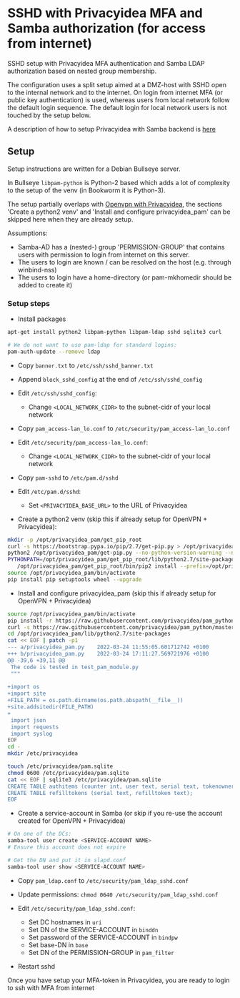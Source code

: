 # SSHD with Privacyidea MFA and Samba authorization (for access from internet)

SSHD setup with Privacyidea MFA authentication and Samba LDAP authorization based on nested group membership.

The configuration uses a split setup aimed at a DMZ-host with SSHD open to the internal network and to the internet. 
On login from internet MFA (or public key authentication) is used, whereas users from local network follow the default login sequence. 
The default login for local network users is not touched by the setup below.

A description of how to setup Privacyidea with Samba backend is [here](../privacyidea/README.md)


## Setup

Setup instructions are written for a Debian Bullseye server.

In Bullseye `libpam-python` is Python-2 based which adds a lot of complexity to the setup of the venv (in Bookworm it is Python-3). 

The setup partially overlaps with [Openvpn with Privacyidea](../openvpn_privacyidea/README.md), the sections 
'Create a python2 venv' and 'Install and configure privacyidea_pam' can be skipped here when they are already setup.

Assumptions:
- Samba-AD has a (nested-) group 'PERMISSION-GROUP' that contains users with permission to login from internet on this server. 
- The users to login are known / can be resolved on the host (e.g. through winbind-nss)
- The users to login have a home-directory (or pam-mkhomedir should be added to create it) 

### Setup steps

- Install packages

```bash
apt-get install python2 libpam-python libpam-ldap sshd sqlite3 curl

# We do not want to use pam-ldap for standard logins:
pam-auth-update --remove ldap
```

- Copy `banner.txt` to `/etc/ssh/sshd_banner.txt`
- Append `block_sshd_config` at the end of `/etc/ssh/sshd_config`
- Edit `/etc/ssh/sshd_config`:
  - Change `<LOCAL_NETWORK_CIDR>` to the subnet-cidr of your local network


- Copy `pam_access-lan_lo.conf` to `/etc/security/pam_access-lan_lo.conf`
- Edit `/etc/security/pam_access-lan_lo.conf`:
  - Change `<LOCAL_NETWORK_CIDR>` to the subnet-cidr of your local network


- Copy `pam-sshd` to `/etc/pam.d/sshd`
- Edit `/etc/pam.d/sshd`:
  - Set `<PRIVACYIDEA_BASE_URL>` to the URL of Privacyidea


- Create a python2 venv (skip this if already setup for OpenVPN + Privacyidea):

```bash
mkdir -p /opt/privacyidea_pam/get_pip_root
curl -s https://bootstrap.pypa.io/pip/2.7/get-pip.py > /opt/privacyidea_pam/get-pip.py
python2 /opt/privacyidea_pam/get-pip.py --no-python-version-warning --no-warn-script-location --prefix /opt/privacyidea_pam/get_pip_root
PYTHONPATH=/opt/privacyidea_pam/get_pip_root/lib/python2.7/site-packages \
   /opt/privacyidea_pam/get_pip_root/bin/pip2 install --prefix=/opt/privacyidea_pam/get_pip_root virtualenv
source /opt/privacyidea_pam/bin/activate
pip install pip setuptools wheel --upgrade
```


- Install and configure privacyidea_pam (skip this if already setup for OpenVPN + Privacyidea)

```bash
source /opt/privacyidea_pam/bin/activate
pip install -r https://raw.githubusercontent.com/privacyidea/pam_python/master/requirements.txt
curl -s https://raw.githubusercontent.com/privacyidea/pam_python/master/privacyidea_pam.py > /opt/privacyidea_pam/lib/python2.7/site-packages/privacyidea_pam.py
cd /opt/privacyidea_pam/lib/python2.7/site-packages
cat << EOF | patch -p1
--- a/privacyidea_pam.py    2022-03-24 11:55:05.601712742 +0100
+++ b/privacyidea_pam.py    2022-03-24 17:11:27.569721976 +0100
@@ -39,6 +39,11 @@
 The code is tested in test_pam_module.py
 """
 
+import os
+import site
+FILE_PATH = os.path.dirname(os.path.abspath(__file__))
+site.addsitedir(FILE_PATH)
+
 import json
 import requests
 import syslog
EOF
cd -
mkdir /etc/privacyidea

touch /etc/privacyidea/pam.sqlite
chmod 0600 /etc/privacyidea/pam.sqlite
cat << EOF | sqlite3 /etc/privacyidea/pam.sqlite
CREATE TABLE authitems (counter int, user text, serial text, tokenowner text,otp text, tokentype text);
CREATE TABLE refilltokens (serial text, refilltoken text);
EOF 
```


- Create a service-account in Samba (or skip if you re-use the account created for OpenVPN + Privacyidea)

```bash
# On one of the DCs:
samba-tool user create <SERVICE-ACCOUNT NAME>
# Ensure this account does not expire

# Get the DN and put it in slapd.conf
samba-tool user show <SERVICE-ACCOUNT NAME>
```

- Copy `pam_ldap.conf` to `/etc/security/pam_ldap_sshd.conf`
- Update permissions: `chmod 0640 /etc/security/pam_ldap_sshd.conf`
- Edit `/etc/security/pam_ldap_sshd.conf`:
  - Set DC hostnames in `uri`
  - Set DN of the SERVICE-ACCOUNT in `binddn`
  - Set password of the SERVICE-ACCOUNT in `bindpw`
  - Set base-DN in `base`
  - Set DN of the PERMISSION-GROUP in `pam_filter`


- Restart sshd

Once you have setup your MFA-token in Privacyidea, you are ready to login to ssh with MFA from internet 

